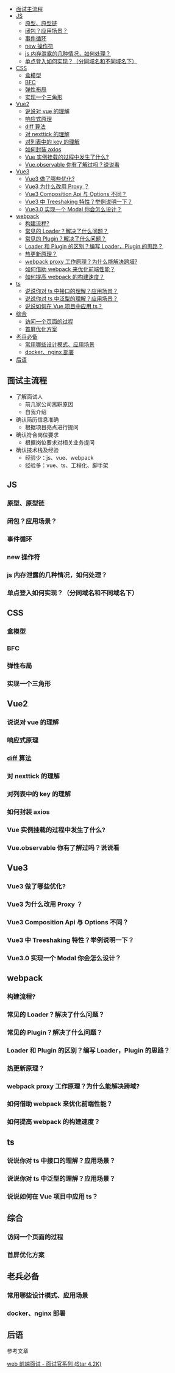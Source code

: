 <!--
 * @Date: 2022-05-15 17:40:45
 * @LastEditors: wenfujie
 * @LastEditTime: 2022-06-25 14:55:41
 * @FilePath: /document-library/articles/面试知识/做好面试官.md
-->

- [面试主流程](#面试主流程)
- [JS](#js)
  - [原型、原型链](#原型原型链)
  - [闭包？应用场景？](#闭包应用场景)
  - [事件循环](#事件循环)
  - [new 操作符](#new-操作符)
  - [js 内存泄露的几种情况，如何处理？](#js-内存泄露的几种情况如何处理)
  - [单点登入如何实现？（分同域名和不同域名下）](#单点登入如何实现分同域名和不同域名下)
- [CSS](#css)
  - [盒模型](#盒模型)
  - [BFC](#bfc)
  - [弹性布局](#弹性布局)
  - [实现一个三角形](#实现一个三角形)
- [Vue2](#vue2)
  - [说说对 vue 的理解](#说说对-vue-的理解)
  - [响应式原理](#响应式原理)
  - [diff 算法](#diff-算法)
  - [对 nexttick 的理解](#对-nexttick-的理解)
  - [对列表中的 key 的理解](#对列表中的-key-的理解)
  - [如何封装 axios](#如何封装-axios)
  - [Vue 实例挂载的过程中发生了什么?](#vue-实例挂载的过程中发生了什么)
  - [Vue.observable 你有了解过吗？说说看](#vueobservable-你有了解过吗说说看)
- [Vue3](#vue3)
  - [Vue3 做了哪些优化?](#vue3-做了哪些优化)
  - [Vue3 为什么改用 Proxy ？](#vue3-为什么改用-proxy-)
  - [Vue3 Composition Api 与 Options 不同？](#vue3-composition-api-与-options-不同)
  - [Vue3 中 Treeshaking 特性？举例说明一下？](#vue3-中-treeshaking-特性举例说明一下)
  - [Vue3.0 实现一个 Modal 你会怎么设计？](#vue30-实现一个-modal-你会怎么设计)
- [webpack](#webpack)
  - [构建流程?](#构建流程)
  - [常见的 Loader？解决了什么问题？](#常见的-loader解决了什么问题)
  - [常见的 Plugin？解决了什么问题？](#常见的-plugin解决了什么问题)
  - [Loader 和 Plugin 的区别？编写 Loader，Plugin 的思路？](#loader-和-plugin-的区别编写-loaderplugin-的思路)
  - [热更新原理？](#热更新原理)
  - [webpack proxy 工作原理？为什么能解决跨域?](#webpack-proxy-工作原理为什么能解决跨域)
  - [如何借助 webpack 来优化前端性能？](#如何借助-webpack-来优化前端性能)
  - [如何提高 webpack 的构建速度？](#如何提高-webpack-的构建速度)
- [ts](#ts)
  - [说说你对 ts 中接口的理解？应用场景？](#说说你对-ts-中接口的理解应用场景)
  - [说说你对 ts 中泛型的理解？应用场景？](#说说你对-ts-中泛型的理解应用场景)
  - [说说如何在 Vue 项目中应用 ts？](#说说如何在-vue-项目中应用-ts)
- [综合](#综合)
  - [访问一个页面的过程](#访问一个页面的过程)
  - [首屏优化方案](#首屏优化方案)
- [老兵必备](#老兵必备)
  - [常用哪些设计模式、应用场景](#常用哪些设计模式应用场景)
  - [docker、nginx 部署](#dockernginx-部署)
- [后语](#后语)

## 面试主流程

- 了解面试人
  - 前几家公司离职原因
  - 自我介绍
- 确认简历信息准确
  - 根据项目亮点进行提问
- 确认符合岗位要求
  - 根据岗位要求对相关业务提问
- 确认技术栈及经验
  - 经验少：js、vue、webpack
  - 经验多：vue、ts、工程化、脚手架

## JS

### 原型、原型链

### 闭包？应用场景？

### 事件循环

### new 操作符

### js 内存泄露的几种情况，如何处理？

### 单点登入如何实现？（分同域名和不同域名下）

## CSS

### 盒模型

### BFC

### 弹性布局

### 实现一个三角形

## Vue2

### 说说对 vue 的理解

### 响应式原理

### [diff 算法](https://github.com/febobo/web-interview/issues/24)

### 对 nexttick 的理解

### 对列表中的 key 的理解

### 如何封装 axios

### Vue 实例挂载的过程中发生了什么?

### Vue.observable 你有了解过吗？说说看

## Vue3

### Vue3 做了哪些优化?

### Vue3 为什么改用 Proxy ？

### Vue3 Composition Api 与 Options 不同？

### Vue3 中 Treeshaking 特性？举例说明一下？

### Vue3.0 实现一个 Modal 你会怎么设计？

## webpack

### 构建流程?

### 常见的 Loader？解决了什么问题？

### 常见的 Plugin？解决了什么问题？

### Loader 和 Plugin 的区别？编写 Loader，Plugin 的思路？

### 热更新原理？

### webpack proxy 工作原理？为什么能解决跨域?

### 如何借助 webpack 来优化前端性能？

### 如何提高 webpack 的构建速度？

## ts

### 说说你对 ts 中接口的理解？应用场景？

### 说说你对 ts 中泛型的理解？应用场景？

### 说说如何在 Vue 项目中应用 ts？

## 综合

### 访问一个页面的过程

### 首屏优化方案

## 老兵必备

### 常用哪些设计模式、应用场景

### docker、nginx 部署

## 后语

参考文章

[web 前端面试 - 面试官系列 (Star 4.2K)](https://vue3js.cn/interview/)
